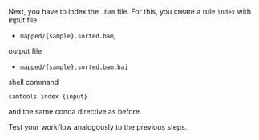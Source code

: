 Next, you have to index the `.bam` file.
For this, you create a rule `index` with input file

* `mapped/{sample}.sorted.bam`,

output file

* `mapped/{sample}.sorted.bam.bai`

shell command

    samtools index {input}

and the same conda directive as before.

Test your workflow analogously to the previous steps.
